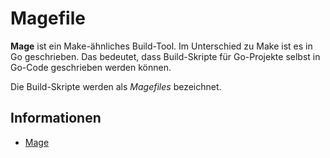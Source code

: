 # Magefile


**Mage** ist ein Make-ähnliches Build-Tool. Im Unterschied zu Make ist es in Go geschrieben. Das bedeutet, dass Build-Skripte für Go-Projekte selbst in Go-Code geschrieben werden können.

Die Build-Skripte werden als *Magefiles* bezeichnet.


## Informationen

* [Mage](https://magefile.org/)
